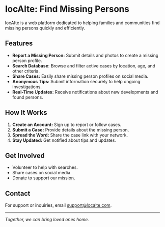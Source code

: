 # locAIte: Find Missing Persons

locAIte is a web platform dedicated to helping families and communities find missing persons quickly and efficiently.

## Features

- **Report a Missing Person:** Submit details and photos to create a missing person profile.
- **Search Database:** Browse and filter active cases by location, age, and other criteria.
- **Share Cases:** Easily share missing person profiles on social media.
- **Anonymous Tips:** Submit information securely to help ongoing investigations.
- **Real-Time Updates:** Receive notifications about new developments and found persons.

## How It Works

1. **Create an Account:** Sign up to report or follow cases.
2. **Submit a Case:** Provide details about the missing person.
3. **Spread the Word:** Share the case link with your network.
4. **Stay Updated:** Get notified about tips and updates.

## Get Involved

- Volunteer to help with searches.
- Share cases on social media.
- Donate to support our mission.

## Contact

For support or inquiries, email [support@locaite.com](mailto:support@locaite.com).

---

*Together, we can bring loved ones home.*